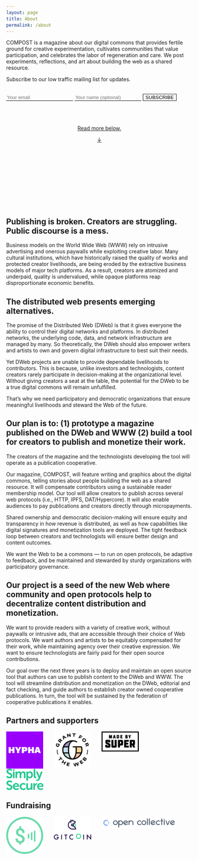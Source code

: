 ```yaml
---
layout: page
title: About
permalink: /about
---
```


COMPOST is a magazine about our digital commons that provides fertile ground for creative experimentation, cultivates communities that value participation, and celebrates the labor of regeneration and care. We post experiments, reflections, and art about building the web as a shared resource.

Subscribe to our low traffic mailing list for updates.

<br>

<form style="line-height:1;" method="post" action="https://lists.hypha.coop/cgi-bin/mailman/subscribe/compost">
  <input type="email" name="email" value="" placeholder="Your email" style = "border-width: 0; background: transparent; border-radius: 0; outline: 0; border-bottom: 1px solid black;">
  <input type="text" name="fullname" value="" placeholder="Your name (optional)" style = "border-width: 0; background: transparent; border-radius: 0; outline: 0; border-bottom: 1px solid black;">
  <input type="hidden" name="digest" value="1" style = "border-width: 0; background: transparent; border-radius: 0; outline: 0; border-bottom: 1px solid black;">
  <input type="submit" name="email-button" value="SUBSCRIBE" style="border-radius: 0px; border: 1px solid black; cursor: pointer; background-color: rgb(0,0,0,0);">
</form>

<br>
<br>
<br>
<div class="scroll-below" style="text-align:center">
<p><a href="#publishing-is-broken-creators-are-struggling-public-discourse-is-a-mess">Read more below.</a></p>
<a href="#publishing-is-broken-creators-are-struggling-public-discourse-is-a-mess">↓</a>
</div>
<br>
<br>
<br>
<br>
<br>
<br>
<br>
<br>
<br>
<br>

## Publishing is broken. Creators are struggling. Public discourse is a mess.

Business models on the World Wide Web (WWW) rely on intrusive advertising and onerous paywalls while exploiting creative labor. Many cultural institutions, which have historically raised the quality of works and protected creator livelihoods, are being eroded by the extractive business models of major tech platforms. As a result, creators are atomized and underpaid, quality is undervalued, while opaque platforms reap disproportionate economic benefits.

## The distributed web presents emerging alternatives.

The promise of the Distributed Web (DWeb) is that it gives everyone the ability to control their digital networks and platforms. In distributed networks, the underlying code, data, and network infrastructure are managed by many. So theoretically, the DWeb should also empower writers and artists to own and govern digital infrastructure to best suit their needs.

Yet DWeb projects are unable to provide dependable livelihoods to contributors. This is because, unlike investors and technologists, content creators rarely participate in decision-making at the organizational level. Without giving creators a seat at the table, the potential for the DWeb to be a true digital commons will remain unfulfilled.

That’s why we need participatory and democratic organizations that ensure meaningful livelihoods and steward the Web of the future.

## Our plan is to: (1) prototype a magazine published on the DWeb and WWW (2) build a tool for creators to publish and monetize their work.

The creators of the magazine and the technologists developing the tool will operate as a publication cooperative.

Our magazine, COMPOST, will feature writing and graphics about the digital commons, telling stories about people building the web as a shared resource. It will compensate contributors using a sustainable reader membership model. Our tool will allow creators to publish across several web protocols (i.e., HTTP, IPFS, DAT/Hypercore). It will also enable audiences to pay publications and creators directly through micropayments.

Shared ownership and democratic decision-making will ensure equity and transparency in how revenue is distributed, as well as how capabilities like digital signatures and monetization tools are deployed. The tight feedback loop between creators and technologists will ensure better design and content outcomes.

We want the Web to be a commons — to run on open protocols, be adaptive to feedback, and be maintained and stewarded by sturdy organizations with participatory governance.

## Our project is a seed of the new Web where community and open protocols help to decentralize content distribution and monetization.

We want to provide readers with a variety of creative work, without paywalls or intrusive ads, that are accessible through their choice of Web protocols. We want authors and artists to be equitably compensated for their work, while maintaining agency over their creative expression. We want to ensure technologists are fairly paid for their open source contributions.

Our goal over the next three years is to deploy and maintain an open source tool that authors can use to publish content to the DWeb and WWW. The tool will streamline distribution and monetization on the DWeb, editorial and fact checking, and guide authors to establish creator owned cooperative publications. In turn, the tool will be sustained by the federation of cooperative publications it enables.

## Partners and supporters

<a href="https://hypha.coop" target="_blank"><img src="./assets/images/logo-hypha.png" style="vertical-align:top; padding-right:5%; max-width:20%; max-height:100px;"></a>
<a href="https://grantfortheweb.org" target="_blank"><img src="./assets/images/logo-gftw.png" style="vertical-align:top; padding-right:5%; max-width:20%; max-height:100px;"></a>
<a href="https://www.madebysuper.com" target="_blank"><img src="./assets/images/logo-madebysuper.png" style="vertical-align:top; padding-right:5%; max-width:20%; max-height:100px;"></a>
<a href="https://simplysecure.org" target="_blank"><img src="./assets/images/simply-secure-logo-vert.png" style="vertical-align:top; padding-right:5%; max-width:20%; max-height:100px;"></a>

## Fundraising

<a href="https://webmonetization.org" target="_blank"><img src="./assets/images/logo-webmonetization.png" style="vertical-align:top; padding-right:5%; max-width:20%; max-height:100px;"></a>
<a href="https://gitcoin.co/grants/1385/compost" target="_blank"><img src="./assets/images/logo-gitcoin.png" style="vertical-align:top; padding-right:5%; max-width:20%; max-height:100px;"></a>
<a href="https://opencollective.com/compost" target="_blank"><img src="./assets/images/logo-opencollective.png" style="vertical-align:top; padding-right:5%; max-width:40%; max-height:100px;"></a>
